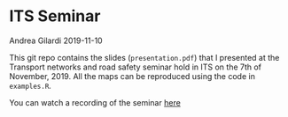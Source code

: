 ITS Seminar
================
Andrea Gilardi
2019-11-10

This git repo contains the slides (`presentation.pdf`) that I presented at the Transport networks and road safety seminar hold in ITS on the 7th of November, 2019. All the maps can be reproduced using the code in `examples.R`.   

You can watch a recording of the seminar [here](https://mymedia.leeds.ac.uk/Mediasite/Showcase/default/Presentation/496569bc30bf459bbdd40004907c1da81d)
